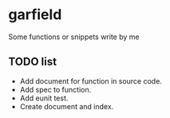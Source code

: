 garfield
========

Some functions or snippets write by me

## TODO list
- Add document for function in source code.
- Add spec to function.
- Add eunit test.
- Create document and index.
